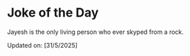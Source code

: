 # Joke of the Day

<!-- #joke -->
Jayesh is the only living person who ever skyped from a rock.

Updated on: [31/5/2025]
<!-- #jokeEnd -->